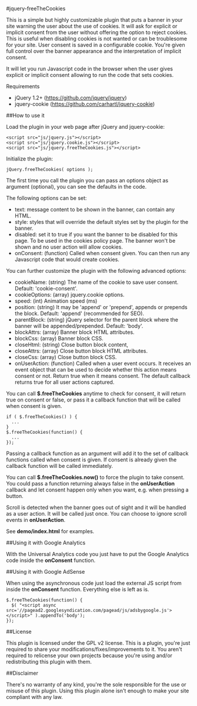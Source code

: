 #jquery-freeTheCookies

This is a simple but highly customizable plugin that puts a banner in your site warning the user about the use of cookies. It will ask for explicit or implicit consent from the user without offering the option to reject cookies. This is useful when disabling cookies is not wanted or can be troublesome for your site. User consent is saved in a configurable cookie. You're given full control over the banner appearance and the interpretation of implicit consent.

It will let you run Javascript code in the browser when the user gives explicit or implicit consent allowing to run the code that sets cookies.

Requirements

  + jQuery 1.2+ (https://github.com/jquery/jquery)
  + jquery-cookie (https://github.com/carhartl/jquery-cookie)

##How to use it

Load the plugin in your web page after jQuery and jquery-cookie:
```
<script src="js/jquery.js"></script>
<script src="js/jquery.cookie.js"></script>
<script src="js/jquery.freeTheCookies.js"></script>
```

Initialize the plugin:
```
jQuery.freeTheCookies( options );
```

The first time you call the plugin you can pass an options object as argument
(optional), you can see the defaults in the code.

The following options can be set:

  + text: message content to be shown in the banner, can contain any HTML.
  + style: styles that will override the default styles set by the plugin for the banner.
  + disabled: set it to true if you want the banner to be disabled for this
    page. To be used in the cookies policy page. The banner won't be shown and no user
    action will allow cookies.
  + onConsent: (function) Called when consent given. You can then run any
    Javascript code that would create cookies.

You can further customize the plugin with the following advanced options:

  + cookieName: (string) The name of the cookie to save user consent. Default:
    'cookie-consent'.
  + cookieOptions: (array) jquery.cookie options.
  + speed: (int) Animation speed (ms)
  + position: (string) It may be 'append' or 'prepend', appends or prepends the
    block. Default: 'append' (recommended for SEO).
  + parentBlock: (string) jQuery selector for the parent block where the banner
    will be appended/prepended. Default: 'body'.
  + blockAttrs: (array) Banner block HTML attributes.
  + blockCss: (array) Banner block CSS.
  + closeHtml: (string) Close button block content,
  + closeAttrs: (array) Close button block HTML attributes.
  + closeCss: (array) Close button block CSS.
  + onUserAction: (function) Called when a user event occurs. It receives an
    event object that can be used to decide whether this action means consent
    or not. Return true when it means consent. The default callback returns
    true for all user actions captured.

You can call __$.freeTheCookies__ anytime to check for consent, it will return
true on consent or false, or pass it a callback function that will be called
when consent is given.

```
if ( $.freeTheCookies() ) {
  ...
}
$.freeTheCookies(function() {
  ...
});
```

Passing a callback function as an argument will add it to the set of callback
functions called when consent is given. If consent is already given the
callback function will be called immediately.

You can call __$.freeTheCookies.now()__ to force the plugin to take consent. You
could pass a function returning always false in the __onUserAction__ callback
and let consent happen only when you want, e.g. when pressing a button.

Scroll is detected when the banner goes out of sight and it will be handled as
a user action. It will be called just once. You can choose to ignore scroll
events in __onUserAction__.

See __demo/index.html__ for examples.

##Using it with Google Analytics

With the Universal Analytics code you just have to put the Google Analytics
code inside the __onConsent__ function.

##Using it with Google AdSense

When using the asynchronous code just load the external JS script from inside
the __onConsent__ function. Everything else is left as is.

```
$.freeTheCookies(function() {
  $( "<script async src='//pagead2.googlesyndication.com/pagead/js/adsbygoogle.js'></script>" ).appendTo('body');
});
```

##License

This plugin is licensed under the GPL v2 license. This is a plugin, you're just
required to share your modifications/fixes/improvements to it. You aren't
required to relicense your own projects because you're using and/or
redistributing this plugin with them.

##Disclaimer

There's no warranty of any kind, you're the sole responsible for the use or
misuse of this plugin. Using this plugin alone isn't enough to make your site
compliant with any law.
